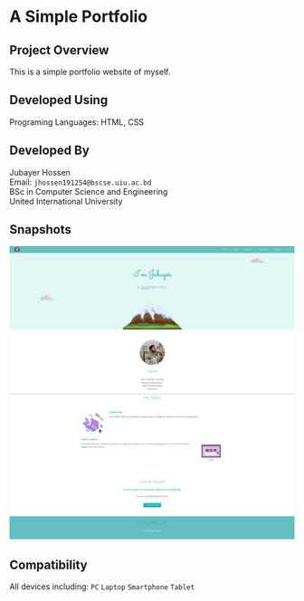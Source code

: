 # A Simple Portfolio
## Project Overview
This is a simple portfolio website of myself.
## Developed Using
Programing Languages: HTML, CSS
## Developed By
  Jubayer Hossen  
  Email: `jhossen191254@bscse.uiu.ac.bd`  
  BSc in Computer Science and Engineering  
  United International University

## Snapshots
<img src="1.png" alt="" style="width:1080px;"/>
<img src="2.png" alt="" style="width:1080px;"/>

## Compatibility 
All devices including: `PC` `Laptop` `Smartphone` `Tablet`
